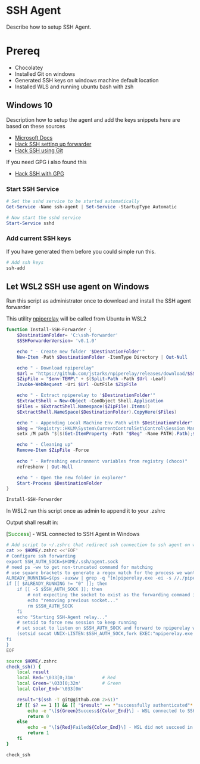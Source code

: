 # SSH Agent

Describe how to setup SSH Agent.

# Prereq

- Chocolatey
- Installed Git on windows
- Generated SSH keys on windows machine default location
- Installed WLS and running ubuntu bash with zsh

## Windows 10

Description how to setup the agent and add the keys snippets here are based on these sources

- [Microsoft Docs](https://docs.microsoft.com/en-us/windows-server/administration/openssh/openssh_keymanagement)
- [Hack SSH setting up forwarder](https://stuartleeks.com/posts/wsl-ssh-key-forward-to-windows/)
- [Hack SSH using Git](https://stuartleeks.com/posts/git-for-windows-ssh-key-passphrases/)

If you need GPG i also found this

- [Hack SSH with GPG](https://blog.nimamoh.net/yubi-key-gpg-wsl2/)

### Start SSH Service

``` powershell
# Set the sshd service to be started automatically
Get-Service -Name ssh-agent | Set-Service -StartupType Automatic

# Now start the sshd service
Start-Service sshd
```

### Add current SSH keys

If you have generated them before you could simple run this.

``` powershell
# Add ssh keys
ssh-add
```

## Let WSL2 SSH use agent on Windows

Run this script as administrator once to download and install the SSH agent forwarder

This utility [npiperelay](https://github.com/jstarks/npiperelay) will be called from Ubuntu in WSL2

``` powershell
function Install-SSH-Forwarder {
    $DestinationFolder= 'C:\ssh-forwarder'
    $SSHForwarderVersion= 'v0.1.0'

    echo " - Create new folder '$DestinationFolder'"
    New-Item -Path $DestinationFolder -ItemType Directory | Out-Null

    echo " - Download npiperelay"
    $Url = "https://github.com/jstarks/npiperelay/releases/download/$SSHForwarderVersion/npiperelay_windows_amd64.zip"
    $ZipFile = "$env:TEMP\" + $(Split-Path -Path $Url -Leaf)
    Invoke-WebRequest -Uri $Url -OutFile $ZipFile 

    echo " - Extract npiperelay to '$DestinationFolder'"
    $ExtractShell = New-Object -ComObject Shell.Application 
    $Files = $ExtractShell.Namespace($ZipFile).Items() 
    $ExtractShell.NameSpace($DestinationFolder).CopyHere($Files) 

    echo " - Appending Local Machine Env.Path with $DestinationFolder"
    $Reg = "Registry::HKLM\System\CurrentControlSet\Control\Session Manager\Environment"
    setx /M path "$($(Get-ItemProperty -Path "$Reg" -Name PATH).Path);$DestinationFolder" | Out-Null

    echo " - Cleaning up"
    Remove-Item $ZipFile -Force
    
    echo " - Refreshing environment variables from registry (choco)"
    refreshenv | Out-Null

    echo " - Open the new folder in explorer"
    Start-Process $DestinationFolder
}

Install-SSH-Forwarder
```
In WSL2 run this script once as admin to append it to your .zshrc

Output shall result in:

[<span style="color:green">Success</span>] - WSL connected to SSH Agent in Windows

``` bash
# Add script to ~/.zshrc that redirect ssh connection to ssh agent on windows
cat >> $HOME/.zshrc <<'EOF'
# Configure ssh forwarding
export SSH_AUTH_SOCK=$HOME/.ssh/agent.sock
# need ps -ww to get non-truncated command for matching
# use square brackets to generate a regex match for the process we want but that doesn't match the grep command running it!
ALREADY_RUNNING=$(ps -auxww | grep -q "[n]piperelay.exe -ei -s //./pipe/openssh-ssh-agent"; echo $?)
if [[ $ALREADY_RUNNING != "0" ]]; then
    if [[ -S $SSH_AUTH_SOCK ]]; then
        # not expecting the socket to exist as the forwarding command isn't running (http://www.tldp.org/LDP/abs/html/fto.html)
        echo "removing previous socket..."
        rm $SSH_AUTH_SOCK
    fi
    echo "Starting SSH-Agent relay..."
    # setsid to force new session to keep running
    # set socat to listen on $SSH_AUTH_SOCK and forward to npiperelay which then forwards to openssh-ssh-agent on windows
    (setsid socat UNIX-LISTEN:$SSH_AUTH_SOCK,fork EXEC:"npiperelay.exe -ei -s //./pipe/openssh-ssh-agent",nofork &) >/dev/null 2>&1
fi
}
EOF

source $HOME/.zshrc
check_ssh() {
    local result
    local Red='\033[0;31m'          # Red
    local Green='\033[0;32m'        # Green
    local Color_End='\033[0m'

    result="$(ssh -T git@github.com 2>&1)"
    if [[ $? == 1 ]] && [[ "$result" == *"successfully authenticated"* ]]; then
        echo -e "\[${Green}Success${Color_End}\] - WSL connected to SSH Agent in Windows"
        return 0
    else
        echo -e "\[${Red}Failed${Color_End}\] - WSL did not succeed in connecting to SSH Agent in Windows"
        return 1
    fi
}

check_ssh
```
